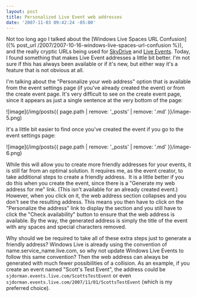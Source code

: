```yaml
---
layout: post
title: Personalized Live Event web addresses
date: '2007-11-03 09:42:24 -05:00'
---
```


Not too long ago I talked about the [Windows Live Spaces URL Confusion]({% post_url /2007/2007-10-16-windows-live-spaces-url-confusion %}), and the really cryptic URLs being used for [SkyDrive](http://skydrive.live.com/) and [Live Events](http://events.live.com/). Today, I found something that makes Live Event addresses a little bit better. I'm not sure if this has always been available or if it's new, but either way it's a feature that is not obvious at all.

I'm talking about the "Personalize your web address" option that is available from the event settings page (if you've already created the event) or from the create event page. It's very difficult to see on the create event page, since it appears as just a single sentence at the very bottom of the page:

![image](/img/posts{{ page.path | remove: '_posts' | remove: '.md' }}/image-5.png)

It's a little bit easier to find once you've created the event if you go to the event settings page:

![image](/img/posts{{ page.path | remove: '_posts' | remove: '.md' }}/image-6.png) 

While this will allow you to create more friendly addresses for your events, it is still far from an optimal solution. It requires me, as the event creator, to take additional steps to create a friendly address.  It is a little better if you do this when you create the event, since there is a "Generate my web address for me" link. (This isn't available for an already created event.) However, when you click on it, the web address section collapses and you don't see the resulting address. This means you then have to click on the "Personalize the address" link to display the section and you still have to click the "Check availability" button to ensure that the web address is available. By the way, the generated address is simply the title of the event with any spaces and special characters removed.

Why should we be required to take all of these extra steps just to generate a friendly address? Windows Live is already using the convention of name.service_name.live.com, so why not update Windows Live Events to follow this same convention? Then the web address can always be generated with much fewer possibilities of a collision. As an example, if you create an event named "Scott's Test Event", the address could be `sjdorman.events.live.com/ScottsTestEvent` or even `sjdorman.events.live.com/2007/11/01/ScottsTestEvent` (which is my preferred choice).
